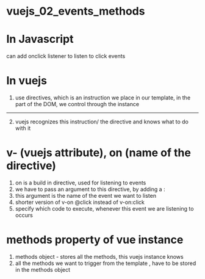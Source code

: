 # vuejs_02_events_methods

# In Javascript
can add onclick listener to listen to click events

# In vuejs
1. use directives, which is an instruction we place in our template, in the part of the DOM, we control through the instance
---
2. vuejs recognizes this instruction/ the directive and knows what to do with it

# v- (vuejs attribute), on (name of the directive)
1. on is a build in directive, used for listening to events
2. we have to pass an argument to this directive, by adding a : 
3. this argument is the name of the event we want to listen
4. shorter version of v-on @click instead of v-on:click
5. specify which code to execute, whenever this event we are listening to occurs

# methods property of vue instance
1. methods object - stores all the methods, this vuejs instance knows
2. all the methods we want to trigger from the template , have to be stored in the methods object
